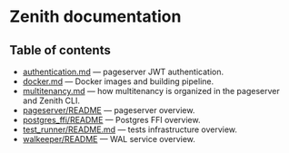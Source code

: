# Zenith documentation

## Table of contents

- [authentication.md](authentication.md) — pageserver JWT authentication.
- [docker.md](docker.md) — Docker images and building pipeline.
- [multitenancy.md](multitenancy.md) — how multitenancy is organized in the pageserver and Zenith CLI.
- [pageserver/README](/pageserver/README) — pageserver overview.
- [postgres_ffi/README](/postgres_ffi/README) — Postgres FFI overview.
- [test_runner/README.md](/test_runner/README.md) — tests infrastructure overview.
- [walkeeper/README](/walkeeper/README.md) — WAL service overview.
